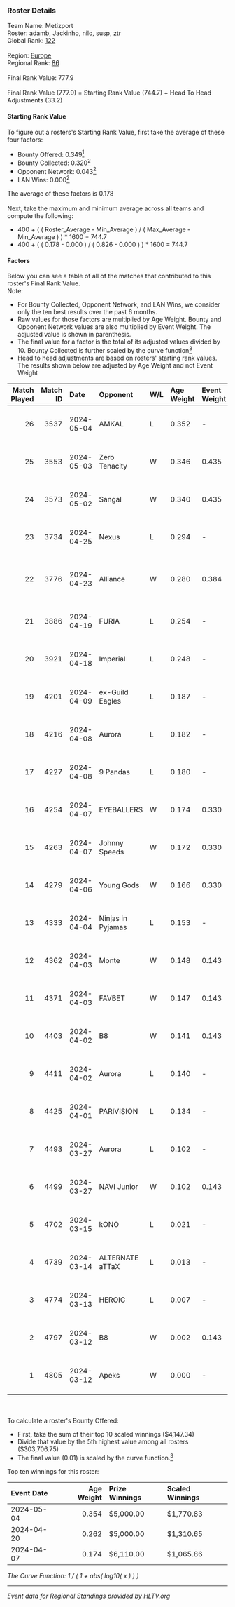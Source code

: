 ### Roster Details<br />
Team Name: Metizport<br />
Roster: adamb, Jackinho, nilo, susp, ztr<br />
Global Rank: [122](../../standings_global_2024_09_08.md)<br />
<br />
Region: [Europe]( ../../standings_europe_2024_09_08.md)<br />
Regional Rank: [86]( ../../standings_europe_2024_09_08.md)<br />
<br />
Final Rank Value:  777.9<br />
<br />
Final Rank Value (777.9) = Starting Rank Value (744.7) + Head To Head Adjustments (33.2)<br />

#### Starting Rank Value<br />
To figure out a rosters's Starting Rank Value, first take the average of these four factors:<br />
- Bounty Offered: 0.349[<sup>1</sup>](#table2)
- Bounty Collected: 0.320[<sup>2</sup>](#table1)
- Opponent Network: 0.043[<sup>2</sup>](#table1)
- LAN Wins: 0.000[<sup>2</sup>](#table1)

The average of these factors is 0.178<br />
<br />
Next, take the maximum and minimum average across all teams and compute the following:<br />
- 400 + ( ( Roster_Average - Min_Average ) / ( Max_Average - Min_Average ) ) * 1600 = 744.7
- 400 + ( ( 0.178 - 0.000 ) / ( 0.826 - 0.000 ) ) * 1600 = 744.7


#### Factors<br />
Below you can see a table of all of the matches that contributed to this roster's Final Rank Value.<br />
Note:<br />

- For Bounty Collected, Opponent Network, and LAN Wins, we consider only the ten best results over the past 6 months.
- Raw values for those factors are multiplied by Age Weight. Bounty and Opponent Network values are also multiplied by Event Weight. The adjusted value is shown in parenthesis.
- The final value for a factor is the total of its adjusted values divided by 10. Bounty Collected is further scaled by the curve function[<sup>3</sup>](#curveFunction)
- Head to head adjustments are based on rosters' starting rank values. The results shown below are adjusted by Age Weight and not Event Weight
<span id="table1"></span><br />


| Match Played | Match ID | Date       | Opponent          | W/L | Age Weight | Event Weight | Bounty Collected | Opponent Network | LAN Wins  | H2H Adj. | Roster                              |
| -: | -: | :- | :- | :- | :- | :- | :- | :- | :- | -: | :- |
|           26 |     3537 | 2024-05-04 | AMKAL             | L   | 0.352      | -            | -                | -                | -         |    -1.56 | adamb, Jackinho, nilo, susp, ztr    |
|           25 |     3553 | 2024-05-03 | Zero Tenacity     | W   | 0.346      | 0.435        | 0.163 (0.025)    | 1.000 (0.150)    | 0 (0.000) |     9.03 | adamb, Jackinho, nilo, susp, ztr    |
|           24 |     3573 | 2024-05-02 | Sangal            | W   | 0.340      | 0.435        | 0.248 (0.037)    | 0.878 (0.130)    | 0 (0.000) |    10.17 | adamb, Jackinho, nilo, susp, ztr    |
|           23 |     3734 | 2024-04-25 | Nexus             | L   | 0.294      | -            | -                | -                | -         |    -4.26 | adamb, Jackinho, nilo, susp, ztr    |
|           22 |     3776 | 2024-04-23 | Alliance          | W   | 0.280      | 0.384        | 0.014 (0.001)    | 0.363 (0.039)    | 0 (0.000) |     5.35 | adamb, Jackinho, nilo, p1ke, susp   |
|           21 |     3886 | 2024-04-19 | FURIA             | L   | 0.254      | -            | -                | -                | -         |    -0.06 | adamb, Jackinho, Plopski, susp, ztr |
|           20 |     3921 | 2024-04-18 | Imperial          | L   | 0.248      | -            | -                | -                | -         |    -1.15 | adamb, Jackinho, Plopski, susp, ztr |
|           19 |     4201 | 2024-04-09 | ex-Guild Eagles   | L   | 0.187      | -            | -                | -                | -         |    -3.21 | adamb, Jackinho, nilo, susp, ztr    |
|           18 |     4216 | 2024-04-08 | Aurora            | L   | 0.182      | -            | -                | -                | -         |    -0.15 | adamb, Jackinho, nilo, susp, ztr    |
|           17 |     4227 | 2024-04-08 | 9 Pandas          | L   | 0.180      | -            | -                | -                | -         |    -1.06 | adamb, Jackinho, nilo, susp, ztr    |
|           16 |     4254 | 2024-04-07 | EYEBALLERS        | W   | 0.174      | 0.330        | 0.003 (0.000)    | 0.298 (0.017)    | 0 (0.000) |     3.11 | adamb, Jackinho, nilo, susp, ztr    |
|           15 |     4263 | 2024-04-07 | Johnny Speeds     | W   | 0.172      | 0.330        | 0.102 (0.006)    | 0.956 (0.055)    | 0 (0.000) |     4.85 | adamb, Jackinho, nilo, susp, ztr    |
|           14 |     4279 | 2024-04-06 | Young Gods        | W   | 0.166      | 0.330        | 0.006 (0.000)    | 0.023 (0.001)    | 0 (0.000) |     2.06 | adamb, Jackinho, nilo, susp, ztr    |
|           13 |     4333 | 2024-04-04 | Ninjas in Pyjamas | L   | 0.153      | -            | -                | -                | -         |    -0.10 | adamb, Jackinho, nilo, susp, ztr    |
|           12 |     4362 | 2024-04-03 | Monte             | W   | 0.148      | 0.143        | 0.076 (0.002)    | 0.289 (0.006)    | 0 (0.000) |     3.47 | adamb, Jackinho, nilo, susp, ztr    |
|           11 |     4371 | 2024-04-03 | FAVBET            | W   | 0.147      | 0.143        | 0.002 (0.000)    | 0.655 (0.014)    | 0 (0.000) |     2.62 | adamb, Jackinho, nilo, susp, ztr    |
|           10 |     4403 | 2024-04-02 | B8                | W   | 0.141      | 0.143        | 0.176 (0.004)    | 1.000 (0.020)    | 0 (0.000) |     3.80 | adamb, Jackinho, nilo, susp, ztr    |
|            9 |     4411 | 2024-04-02 | Aurora            | L   | 0.140      | -            | -                | -                | -         |    -0.10 | adamb, Jackinho, nilo, susp, ztr    |
|            8 |     4425 | 2024-04-01 | PARIVISION        | L   | 0.134      | -            | -                | -                | -         |    -0.55 | adamb, Jackinho, nilo, susp, ztr    |
|            7 |     4493 | 2024-03-27 | Aurora            | L   | 0.102      | -            | -                | -                | -         |    -0.07 | adamb, Jackinho, nilo, susp, ztr    |
|            6 |     4499 | 2024-03-27 | NAVI Junior       | W   | 0.102      | 0.143        | -                | 0.144 (0.002)    | 0 (0.000) |     1.30 | adamb, Jackinho, nilo, susp, ztr    |
|            5 |     4702 | 2024-03-15 | kONO              | L   | 0.021      | -            | -                | -                | -         |    -0.26 | adamb, Jackinho, nilo, susp, ztr    |
|            4 |     4739 | 2024-03-14 | ALTERNATE aTTaX   | L   | 0.013      | -            | -                | -                | -         |    -0.07 | adamb, Jackinho, nilo, susp, ztr    |
|            3 |     4774 | 2024-03-13 | HEROIC            | L   | 0.007      | -            | -                | -                | -         |    -0.01 | adamb, Jackinho, nilo, susp, ztr    |
|            2 |     4797 | 2024-03-12 | B8                | W   | 0.002      | 0.143        | 0.176 (0.000)    | -                | -         |     0.04 | adamb, Jackinho, nilo, susp, ztr    |
|            1 |     4805 | 2024-03-12 | Apeks             | W   | 0.000      | -            | -                | -                | -         |     0.01 | adamb, Jackinho, nilo, susp, ztr    |

<br />
<span id="table2"></span><br />
To calculate a roster's Bounty Offered:<br />

- First, take the sum of their top 10 scaled winnings ($4,147.34)
- Divide that value by the 5th highest value among all rosters ($303,706.75)
- The final value (0.01) is scaled by the curve function.[<sup>3</sup>](#curveFunction)

Top ten winnings for this roster:<br />

| Event Date | Age Weight | Prize Winnings | Scaled Winnings |
| :- | -: | :- | :- |
| 2024-05-04 |      0.354 | $5,000.00      | $1,770.83       |
| 2024-04-20 |      0.262 | $5,000.00      | $1,310.65       |
| 2024-04-07 |      0.174 | $6,110.00      | $1,065.86       |


<span id="curveFunction"></span>_The Curve Function: 1 / ( 1 + abs( log10( x ) ) )_<br />

---
_Event data for Regional Standings provided by HLTV.org_<br />
